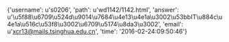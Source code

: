{'username': u's0206', 'path': u'wd1142/1142.html', 'answer': u'\u5f88\u6709\u524d\u9014\u7684\u4e13\u4e1a\u3002\u53bbIT\u884c\u4e1a\u516c\u53f8\u3002\u6709\u5174\u8da3\u3002', 'email': u'xcr13@mails.tsinghua.edu.cn', 'time': '2016-02-24:09:50:46'}